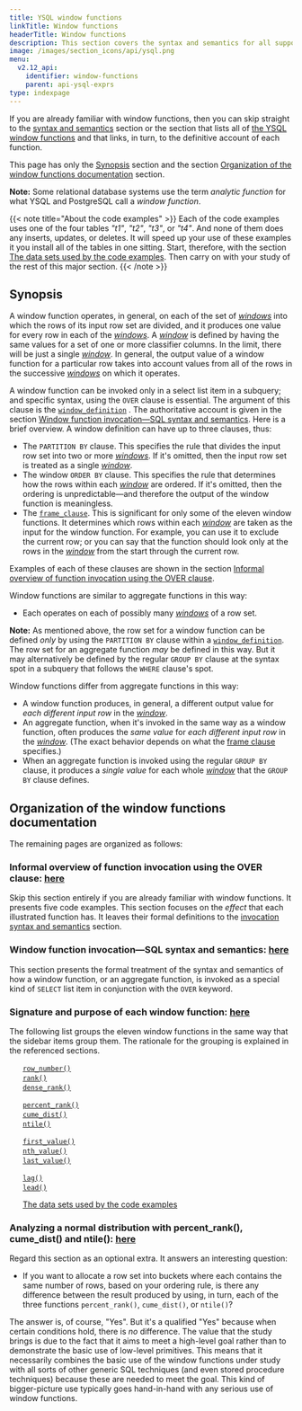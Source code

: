 ```yaml
---
title: YSQL window functions
linkTitle: Window functions
headerTitle: Window functions
description: This section covers the syntax and semantics for all supported window functions in YSQL.
image: /images/section_icons/api/ysql.png
menu:
  v2.12_api:
    identifier: window-functions
    parent: api-ysql-exprs
type: indexpage
---
```


If you are already familiar with window functions, then you can skip straight to the [syntax and semantics](./invocation-syntax-semantics/) section or the section that lists all of [the YSQL window functions](./function-syntax-semantics/) and that links, in turn, to the definitive account of each function.

This page has only the [Synopsis](./#synopsis) section and the section [Organization of the window functions documentation](./#organization-of-the-window-functions-documentation) section.

**Note:** Some relational database systems use the term _analytic function_ for what YSQL and PostgreSQL call a _window function_.

{{< note title="About the code examples" >}}
Each of the code examples uses one of the four tables _"t1"_, _"t2"_, _"t3"_, or _"t4"_. And none of them does any inserts, updates, or deletes. It will speed up your use of these examples it you install all of the tables in one sitting. Start, therefore, with the section [The data sets used by the code examples](./function-syntax-semantics/data-sets/). Then carry on with your study of the rest of this major section.
{{< /note >}}

## Synopsis

A window function operates, in general, on each of the set of [_windows_](./invocation-syntax-semantics/#the-window-definition-rule) into which the rows of its input row set are divided, and it produces one value for every row in each of the [_windows_](./invocation-syntax-semantics/#the-window-definition-rule). A [_window_](./invocation-syntax-semantics/#the-window-definition-rule) is defined by having the same values for a set of one or more classifier columns. In the limit, there will be just a single [_window_](./invocation-syntax-semantics/#the-window-definition-rule). In general, the output value of a window function for a particular row takes into account values from all of the rows in the successive [_windows_](./invocation-syntax-semantics/#the-window-definition-rule) on which it operates.

A window function can be invoked only in a select list item in a subquery; and specific syntax, using the `OVER` clause is essential. The argument of this clause is the [`window_definition`](../../syntax_resources/grammar_diagrams/#window-definition) . The authoritative account is given in the section [Window function invocation—SQL syntax and semantics](./invocation-syntax-semantics). Here is a brief overview. A window definition can have up to three clauses, thus:

- The `PARTITION BY` clause. This specifies the rule that divides the input row set into two or more [_windows_](./invocation-syntax-semantics/#the-window-definition-rule). If it's omitted, then the input row set is treated as a single [_window_](./invocation-syntax-semantics/#the-window-definition-rule).
- The window `ORDER BY` clause. This specifies the rule that determines how the rows within each [_window_](./invocation-syntax-semantics/#the-window-definition-rule) are ordered. If it's omitted, then the ordering is unpredictable—and therefore the output of the window function is meaningless.
- The [`frame_clause`](../../syntax_resources/grammar_diagrams/#frame-clause). This is significant for only some of the eleven window functions. It determines which rows within each [_window_](./invocation-syntax-semantics/#the-window-definition-rule) are taken as the input for the window function. For example, you can use it to exclude the current row; or you can say that the function should look only at the rows in the [_window_](./invocation-syntax-semantics/#the-window-definition-rule) from the start through the current row.

Examples of each of these clauses are shown in the section [Informal overview of function invocation using the OVER clause](./functionality-overview).

Window functions are similar to aggregate functions in this way:

- Each operates on each of possibly many [_windows_](./invocation-syntax-semantics/#the-window-definition-rule) of a row set.

**Note:** As mentioned above, the row set for a window function can be defined _only_ by using the `PARTITION BY` clause within a [`window_definition`](../../syntax_resources/grammar_diagrams/#window-definition). The row set for an aggregate function _may_ be defined in this way. But it may alternatively be defined by the regular `GROUP BY` clause at the syntax spot in a subquery that follows the `WHERE` clause's spot.

Window functions differ from aggregate functions in this way:

- A window function produces, in general, a different output value for _each different input row_ in the [_window_](./invocation-syntax-semantics/#the-window-definition-rule).
- An aggregate function, when it's invoked in the same way as a window function, often produces the _same value_ for _each different input row_ in the [_window_](./invocation-syntax-semantics/#the-window-definition-rule). (The exact behavior depends on what the [frame clause](./invocation-syntax-semantics/#the-frame-clause-1) specifies.)
- When an aggregate function is invoked using the regular `GROUP BY` clause, it produces a _single value_ for each whole [_window_](./invocation-syntax-semantics/#the-window-definition-rule) that the `GROUP BY` clause defines.

## Organization of the window functions documentation

The remaining pages are organized as follows:

### Informal overview of function invocation using the OVER clause: [here](./functionality-overview/)

Skip this section entirely if you are already familiar with window functions. It presents five code examples. This section focuses on the _effect_ that each illustrated function has. It leaves their formal definitions to the [invocation syntax and semantics](./invocation-syntax-semantics/) section.

### Window function invocation—SQL syntax and semantics: [here](./invocation-syntax-semantics/)

This section presents the formal treatment of the syntax and semantics of how a window function, or an aggregate function, is invoked as a special kind of `SELECT` list item in conjunction with the `OVER` keyword.

### Signature and purpose of each window function: [here](./function-syntax-semantics/)

The following list groups the eleven window functions in the same way that the sidebar items group them. The rationale for the grouping is explained in the referenced sections.

&#160;&#160;&#160;&#160;&#160;&#160;[`row_number()`](./function-syntax-semantics/row-number-rank-dense-rank/#row-number)<br>
&#160;&#160;&#160;&#160;&#160;&#160;[`rank()`](./function-syntax-semantics/row-number-rank-dense-rank/#rank)<br>
&#160;&#160;&#160;&#160;&#160;&#160;[`dense_rank()`](./function-syntax-semantics/row-number-rank-dense-rank/#dense-rank)

&#160;&#160;&#160;&#160;&#160;&#160;[`percent_rank()`](./function-syntax-semantics/percent-rank-cume-dist-ntile/#percent-rank)<br>
&#160;&#160;&#160;&#160;&#160;&#160;[`cume_dist()`](./function-syntax-semantics/percent-rank-cume-dist-ntile/#cume-dist)<br>
&#160;&#160;&#160;&#160;&#160;&#160;[`ntile()`](./function-syntax-semantics/percent-rank-cume-dist-ntile/#ntile)

&#160;&#160;&#160;&#160;&#160;&#160;[`first_value()`](./function-syntax-semantics/first-value-nth-value-last-value/#first-value)<br>
&#160;&#160;&#160;&#160;&#160;&#160;[`nth_value()`](./function-syntax-semantics/first-value-nth-value-last-value/#nth-value)<br>
&#160;&#160;&#160;&#160;&#160;&#160;[`last_value()`](./function-syntax-semantics/first-value-nth-value-last-value/#last-value)

&#160;&#160;&#160;&#160;&#160;&#160;[`lag()`](./function-syntax-semantics/lag-lead/#lag)<br>
&#160;&#160;&#160;&#160;&#160;&#160;[`lead()`](./function-syntax-semantics/lag-lead/#lead)

&#160;&#160;&#160;&#160;&#160;&#160;[The data sets used by the code examples](./function-syntax-semantics/data-sets/)

### Analyzing a normal distribution with percent_rank(), cume_dist() and ntile(): [here](./analyzing-a-normal-distribution/)

Regard this section as an optional extra. It answers an interesting question:

- If you want to allocate a row set into buckets where each contains the same number of rows, based on your ordering rule, is there any difference between the result produced by using, in turn, each of the three functions `percent_rank()`, `cume_dist()`, or `ntile()`?

The answer is, of course, "Yes". But it's a qualified "Yes" because when certain conditions hold, there is _no_ difference. The value that the study brings is due to the fact that it aims to meet a high-level goal rather than to demonstrate the basic use of low-level primitives. This means that it necessarily combines the basic use of the window functions under study with all sorts of other generic SQL techniques (and even stored procedure techniques) because these are needed to meet the goal. This kind of bigger-picture use typically goes hand-in-hand with any serious use of window functions.
